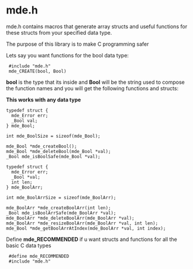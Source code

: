 # mde.h
mde.h contains macros that generate array structs
 and useful functions for these structs from your specified data type.

The purpose of this library is to make C programming safer


Lets say you want functions for the bool data type:
 
```
 #include "mde.h"
 mde_CREATE(bool, Bool)
```
 
**bool** is the type that its inside and **Bool** will be the string used to compose the function names
 and you will get the following functions and structs:

 
**This works with any data type** 
```
typedef struct {
  mde_Error err;
  _Bool val;
} mde_Bool;

int mde_BoolSize = sizeof(mde_Bool);

mde_Bool *mde_createBool();
mde_Bool *mde_deleteBool(mde_Bool *val);
_Bool mde_isBoolSafe(mde_Bool *val);

typedef struct {
  mde_Error err;
  _Bool *val;
  int len;
} mde_BoolArr;

int mde_BoolArrSize = sizeof(mde_BoolArr);

mde_BoolArr *mde_createBoolArr(int len);
_Bool mde_isBoolArrSafe(mde_BoolArr *val);
mde_BoolArr *mde_deleteBoolArr(mde_BoolArr *val);
mde_BoolArr *mde_resizeBoolArr(mde_BoolArr *val, int len);
mde_Bool *mde_getBoolArrAtIndex(mde_BoolArr *val, int index);
```

Define **mde_RECOMMENDED** if u want structs and functions for all the basic C data types

```
 #define mde_RECOMMENDED
 #include "mde.h"
``` 
